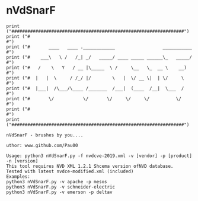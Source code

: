 # nVdSnarF
	
	print ("#################################################################")
	print ("#                                                               #")
	print ("#       ____   ____ .____________                  ___________  #")
	print ("#    ___\   \ /   /_| _/   _____/ ____ _____ ______\_   _____/  #")
	print ("#   /    \   Y   / __ |\_____  \ /     \__   \_  __ \    __)    #")
	print ("#  |   |  \     / /_/ |/        \   |  \/ __ \|  | \/     \     #")
	print ("#  |___|  /\___/\____ /_______  /___|  (____  /__|  \___  /     #")
	print ("#       \/           \/       \/     \/     \/          \/      #")
	print ("#                                                               #")
	print ("#################################################################")

	nVdSnarF - brushes by you....
	
	uthor: www.github.com/Pau00
	
	Usage: python3 nVdSnarF.py -f nvdcve-2019.xml -v [vendor] -p [product] -n [version]
	This tool requires NVD XML 1.2.1 Shcema version ofNVD database.
	Tested with latest nvdce-modified.xml (included)
	Examples:  
	python3 nVdSnarF.py -v apache -p mesos
	python3 nVdSnarF.py -v schneider-electric
	python3 nVdSnarF.py -v emerson -p deltav

